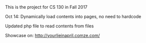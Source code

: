 This is the project for CS 130 in Fall 2017

Oct 14:
Dynamically load contents into pages, no need to hardcode

Updated php file to read contents from files

Showcase on: http://yourlieinapril.comze.com/